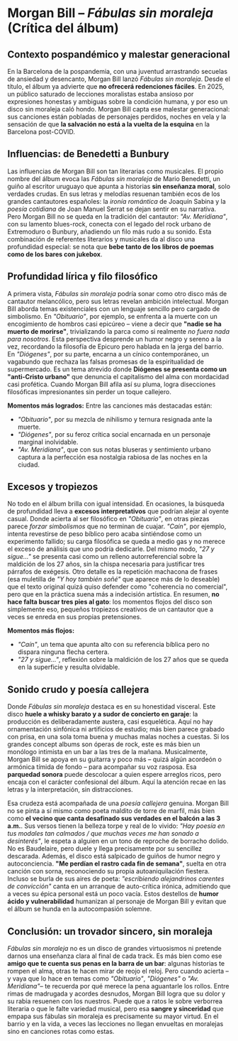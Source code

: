 # Morgan Bill – *Fábulas sin moraleja* (Crítica del álbum)

## Contexto pospandémico y malestar generacional

En la Barcelona de la pospandemia, con una juventud arrastrando secuelas de ansiedad y desencanto, Morgan Bill lanzó *Fábulas sin moraleja*. Desde el título, el álbum ya advierte que **no ofrecerá redenciones fáciles**. En 2025, un público saturado de lecciones moralistas estaba ansioso por expresiones honestas y ambiguas sobre la condición humana, y por eso un disco sin moraleja caló hondo. Morgan Bill capta ese malestar generacional: sus canciones están pobladas de personajes perdidos, noches en vela y la sensación de que **la salvación no está a la vuelta de la esquina** en la Barcelona post-COVID.

## Influencias: de Benedetti a Bunbury

Las influencias de Morgan Bill son tan literarias como musicales. El propio nombre del álbum evoca las *Fábulas sin moraleja* de Mario Benedetti, un guiño al escritor uruguayo que apunta a historias **sin enseñanza moral**, solo verdades crudas. En sus letras y melodías resuenan también ecos de los grandes cantautores españoles: la *ironía romántica* de Joaquín Sabina y la *poesía cotidiana* de Joan Manuel Serrat se dejan sentir en su narrativa. Pero Morgan Bill no se queda en la tradición del cantautor: *"Av. Meridiana"*, con su lamento blues-rock, conecta con el legado del rock urbano de Extremoduro o Bunbury, añadiendo un filo más rudo a su sonido. Esta combinación de referentes literarios y musicales da al disco una profundidad especial: se nota que **bebe tanto de los libros de poemas como de los bares con jukebox**.

## Profundidad lírica y filo filosófico

A primera vista, *Fábulas sin moraleja* podría sonar como otro disco más de cantautor melancólico, pero sus letras revelan ambición intelectual. Morgan Bill aborda temas existenciales con un lenguaje sencillo pero cargado de simbolismo. En *"Obituario"*, por ejemplo, se enfrenta a la muerte con un encogimiento de hombros casi epicúreo – viene a decir que **"nadie se ha muerto de morirse"**, trivializando la parca como si realmente *no fuera nada para nosotros*. Esta perspectiva desprende un humor negro y sereno a la vez, recordando la filosofía de Epicuro pero hablada en la jerga del barrio. En *"Diógenes"*, por su parte, encarna a un cínico contemporáneo, un vagabundo que rechaza las falsas promesas de la espiritualidad de supermercado. Es un tema atrevido donde **Diógenes se presenta como un "anti-Cristo urbano"** que denuncia el capitalismo del alma con mordacidad casi profética. Cuando Morgan Bill afila así su pluma, logra disecciones filosóficas impresionantes sin perder un toque callejero.

**Momentos más logrados:** Entre las canciones más destacadas están:

* *"Obituario"*, por su mezcla de nihilismo y ternura resignada ante la muerte.
* *"Diógenes"*, por su feroz crítica social encarnada en un personaje marginal inolvidable.
* *"Av. Meridiana"*, que con sus notas bluseras y sentimiento urbano captura a la perfección esa nostalgia rabiosa de las noches en la ciudad.

## Excesos y tropiezos

No todo en el álbum brilla con igual intensidad. En ocasiones, la búsqueda de profundidad lleva a **excesos interpretativos** que podrían alejar al oyente casual. Donde acierta al ser filosófico en *"Obituario"*, en otras piezas parece *forzar simbolismos* que no terminan de cuajar. *"Caín"*, por ejemplo, intenta revestirse de peso bíblico pero acaba sintiéndose como un experimento fallido; su carga filosófica se queda a medio gas y no merece el exceso de análisis que uno podría dedicarle. Del mismo modo, *"27 y sigue..."* se presenta casi como un relleno autorreferencial sobre la maldición de los 27 años, sin la chispa necesaria para justificar tres párrafos de exégesis. Otro detalle es la repetición machacona de frases (esa muletilla de *"Y hoy también soñé"* que aparece más de lo deseable) que el texto original quizá quiso defender como "coherencia no comercial", pero que en la práctica suena más a indecisión artística. En resumen, **no hace falta buscar tres pies al gato**: los momentos flojos del disco son simplemente eso, pequeños tropiezos creativos de un cantautor que a veces se enreda en sus propias pretensiones.

**Momentos más flojos:**

* *"Caín"*, un tema que apunta alto con su referencia bíblica pero no dispara ninguna flecha certera.
* *"27 y sigue..."*, reflexión sobre la maldición de los 27 años que se queda en la superficie y resulta olvidable.

## Sonido crudo y poesía callejera

Donde *Fábulas sin moraleja* destaca es en su honestidad visceral. Este disco **huele a whisky barato y a sudor de concierto en garaje**: la producción es deliberadamente austera, casi esquelética. Aquí no hay ornamentación sinfónica ni artificios de estudio; más bien parece grabado con prisa, en una sola toma buena y muchas malas noches a cuestas. Si los grandes concept albums son óperas de rock, este es más bien un monólogo intimista en un bar a las tres de la mañana. Musicalmente, Morgan Bill se apoya en su guitarra y poco más – quizá algún acordeón o armónica tímida de fondo – para acompañar su voz rasposa. Esa **parquedad sonora** puede descolocar a quien espere arreglos ricos, pero encaja con el carácter confesional del álbum. Aquí la atención recae en las letras y la interpretación, sin distracciones.

Esa crudeza está acompañada de una *poesía callejera* genuina. Morgan Bill no se pinta a sí mismo como poeta maldito de torre de marfil, más bien como **el vecino que canta desafinado sus verdades en el balcón a las 3 a.m.**. Sus versos tienen la belleza torpe y real de lo vivido: *"Hay poesía en tus modales tan calmados / que muchas veces me han sonado a desinterés"*, le espeta a alguien en un tono de reproche de borracho dolido. No es Baudelaire, pero duele y llega precisamente por su sencillez descarada. Además, el disco está salpicado de guiños de humor negro y autoconciencia. **"Me perdían el rastro cada fin de semana"**, suelta en otra canción con sorna, reconociendo su propia autoaniquilación fiestera. Incluso se burla de sus aires de poeta: *"escribiendo alejandrinos carentes de convicción"* canta en un arranque de auto-crítica irónica, admitiendo que a veces su épica personal está un poco vacía. Estos destellos de **humor ácido y vulnerabilidad** humanizan al personaje de Morgan Bill y evitan que el álbum se hunda en la autocompasión solemne.

## Conclusión: un trovador sincero, sin moraleja

*Fábulas sin moraleja* no es un disco de grandes virtuosismos ni pretende darnos una enseñanza clara al final de cada track. Es más bien como ese **amigo que te cuenta sus penas en la barra de un bar**: algunas historias te rompen el alma, otras te hacen mirar de reojo el reloj. Pero cuando acierta –y vaya que lo hace en temas como *"Obituario"*, *"Diógenes"* o *"Av. Meridiana"*– te recuerda por qué merece la pena aguantarle los rollos. Entre rimas de madrugada y acordes desnudos, Morgan Bill logra que su dolor y su rabia resuenen con los nuestros. Puede que a ratos le sobre verborrea literaria o que le falte variedad musical, pero esa **sangre y sinceridad** que empapa sus fábulas sin moraleja es precisamente su mayor virtud. En el barrio y en la vida, a veces las lecciones no llegan envueltas en moralejas sino en canciones rotas como estas.
